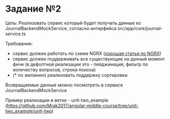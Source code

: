 # Задание №2

Цель: Реализовать сервис который будет получать данные из JournalBackendMockService, согласно интерфейса src/app/core/journal-service.ts

Требования:
 - сервис должен работать по схеме NGRX ([хорошая статья по NGRX](https://medium.com/ngx/angular-ngrx-%D1%8F%D1%81%D0%BD%D0%BE%D0%B5-%D0%B8-%D1%87%D1%91%D1%82%D0%BA%D0%BE%D0%B5-%D0%B2%D0%B2%D0%B5%D0%B4%D0%B5%D0%BD%D0%B8%D0%B5-bdf1c97f44b2)) 
 - сервис должен поддерживать все существующие на данный момент фичи (в дефолтной реализации это - пейджинация, фильтр по количеству вопросов, строка поиска)
 - (* по желанию) реализовать поддержку сортировки
 
 Возвращаемые данные можно посмотреть в сервисе JournalBackendMockService

Пример реализации в ветке - unit-two_example (https://github.com/Mrak2017/angular-middle-course/tree/unit-two_example/unit-two)
